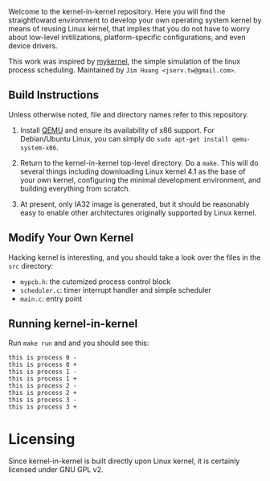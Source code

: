 Welcome to the kernel-in-kernel repository. Here you will find the
straightfoward environment to develop your own operating system kernel
by means of reusing Linux kernel, that implies that you do not have to
worry about low-level initilizations, platform-specific configurations,
and even device drivers.

This work was inspired by [mykernel](https://github.com/mengning/mykernel/),
the simple simulation of the linux process scheduling.
Maintained by `Jim Huang <jserv.tw@gmail.com>`.

Build Instructions
------------------
Unless otherwise noted, file and directory names refer to this repository.

1. Install [QEMU](http://www.qemu.org) and ensure its availability of x86 support.
   For Debian/Ubuntu Linux, you can simply do `sudo apt-get install qemu-system-x86`.

2. Return to the kernel-in-kernel top-level directory. Do a `make`. This will
   do several things including downloading Linux kernel 4.1 as the base of
   your own kernel, configuring the minimal development environment, and
   building everything from scratch.

3. At present, only IA32 image is generated, but it should be reasonably easy
   to enable other architectures originally supported by Linux kernel.

Modify Your Own Kernel
----------------------
Hacking kernel is interesting, and you should take a look over the files in
the `src` directory:
* `mypcb.h`: the cutomized process control block
* `scheduler.c`: timer interrupt handler and simple scheduler
* `main.c`: entry point

Running kernel-in-kernel
------------------------
Run `make run` and and you should see this:

```
this is process 0 -
this is process 0 +
this is process 1 -
this is process 1 +
this is process 2 -
this is process 2 +
this is process 3 -
this is process 3 +
```

Licensing
=========
Since kernel-in-kernel is built directly upon Linux kernel, it is certainly
licensed under GNU GPL v2.
